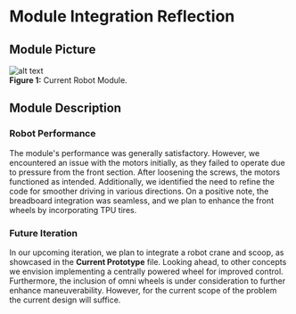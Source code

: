 # Module Integration Reflection 

## Module Picture
![alt text](../Images/IMG_1274.png/)<br>
**Figure 1:** Current Robot Module.

## Module Description 
### Robot Performance 
The module's performance was generally satisfactory. However, we encountered an issue with the motors initially, as they failed to operate due to pressure from the front section. After loosening the screws, the motors functioned as intended. Additionally, we identified the need to refine the code for smoother driving in various directions. On a positive note, the breadboard integration was seamless, and we plan to enhance the front wheels by incorporating TPU tires.

### Future Iteration
In our upcoming iteration, we plan to integrate a robot crane and scoop, as showcased in the **Current Prototype** file. Looking ahead, to other concepts we envision implementing a centrally powered wheel for improved control. Furthermore, the inclusion of omni wheels is under consideration to further enhance maneuverability. However, for the current scope of the problem the current design will suffice. 

